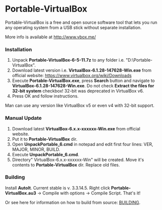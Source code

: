 Portable-VirtualBox
===================

Portable-VirtualBox is a free and open source software tool that lets you run any operating system from a USB stick without separate installation.

More info is available at http://www.vbox.me/

### Installation ###

1) Unpack **Portable-VirtualBox-6-5-11.7z** to any folder i.e. "D:\Portable-VirtualBox\".
2) Download latest version i.e. **VirtualBox-6.1.28-147628-Win.exe** from official website: https://www.virtualbox.org/wiki/Downloads
3) Execute **Portable-VirtualBox.exe**, press **Search** button and navigate to **VirtualBox-6.1.28-147628-Win.exe**.
    Do not check **Extract the files for 32-bit system** checkbox!
    32-bit was deprecated in VirtualBox v6.
4) Press OK and follow instructions.

Man can use any version like VirtualBox v5 or even v4 with 32-bit support.

### Manual Update ###

1) Download latest **VirtualBox-6.x.x-xxxxxx-Win.exe** from official website.
2) Put it to **Portable-VirtualBox** dir.
3) Open **UnpackPortable_6.cmd** in notepad and edit first four lines: VER, MAJOR, MINOR, BUILD.
4) Execute **UnpackPortable_6.cmd**.
5) Directory" VirtualBox-6.x.x-xxxxxx-Win" will be created. Move it's contents to **Portable-VirtualBox** dir. Replace old files.

### Building ###

Install **AutoIt**. Current stable is v. 3.3.14.5.
Right click **Portable-VirtualBox.au3** -> Compile with options -> Compile Script.
That's it!

Or see here for information on how to build from source: [BUILDING](BUILDING.md).

